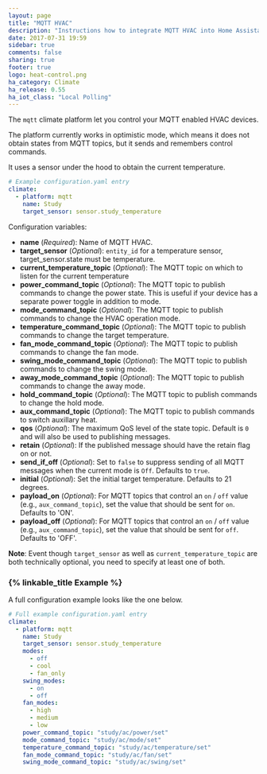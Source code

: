 ```yaml
---
layout: page
title: "MQTT HVAC"
description: "Instructions how to integrate MQTT HVAC into Home Assistant."
date: 2017-07-31 19:59
sidebar: true
comments: false
sharing: true
footer: true
logo: heat-control.png
ha_category: Climate
ha_release: 0.55
ha_iot_class: "Local Polling"
---
```


The `mqtt` climate platform let you control your MQTT enabled HVAC devices.

The platform currently works in optimistic mode, which means it does not obtain states from MQTT topics, but it sends and remembers control commands.

It uses a sensor under the hood to obtain the current temperature.

```yaml
# Example configuration.yaml entry
climate:
  - platform: mqtt
    name: Study
    target_sensor: sensor.study_temperature
```

Configuration variables:

- **name** (*Required*): Name of MQTT HVAC.
- **target_sensor** (*Optional*): `entity_id` for a temperature sensor, target_sensor.state must be temperature.
- **current_temperature_topic** (*Optional*): The MQTT topic on which to listen for the current temperature
- **power_command_topic** (*Optional*): The MQTT topic to publish commands to change the power state. This is useful if your device has a separate power toggle in addition to mode.
- **mode_command_topic** (*Optional*): The MQTT topic to publish commands to change the HVAC operation mode.
- **temperature_command_topic** (*Optional*): The MQTT topic to publish commands to change the target temperature.
- **fan_mode_command_topic** (*Optional*): The MQTT topic to publish commands to change the fan mode.
- **swing_mode_command_topic** (*Optional*): The MQTT topic to publish commands to change the swing mode.
- **away_mode_command_topic** (*Optional*): The MQTT topic to publish commands to change the away mode.
- **hold_command_topic** (*Optional*): The MQTT topic to publish commands to change the hold mode.
- **aux_command_topic** (*Optional*): The MQTT topic to publish commands to switch auxillary heat.
- **qos** (*Optional*): The maximum QoS level of the state topic. Default is `0` and will also be used to publishing messages.
- **retain** (*Optional*): If the published message should have the retain flag on or not.
- **send_if_off** (*Optional*): Set to `false` to suppress sending of all MQTT messages when the current mode is `Off`. Defaults to `true`.
- **initial** (*Optional*): Set the initial target temperature. Defaults to 21 degrees.
- **payload_on** (*Optional*): For MQTT topics that control an `on` / `off` value (e.g., `aux_command_topic`), set the value that should be sent for `on`. Defaults to 'ON'.
- **payload_off** (*Optional*): For MQTT topics that control an `on` / `off` value (e.g., `aux_command_topic`), set the value that should be sent for `off`. Defaults to 'OFF'.


**Note**: Event though `target_sensor` as well as `current_temperature_topic` are both technically optional, you need to specify at least one of both.

### {% linkable_title Example %}

A full configuration example looks like the one below.

```yaml
# Full example configuration.yaml entry
climate:
  - platform: mqtt
    name: Study
    target_sensor: sensor.study_temperature
    modes:
      - off
      - cool
      - fan_only
    swing_modes:
      - on
      - off
    fan_modes:
      - high
      - medium
      - low
    power_command_topic: "study/ac/power/set"
    mode_command_topic: "study/ac/mode/set"
    temperature_command_topic: "study/ac/temperature/set"
    fan_mode_command_topic: "study/ac/fan/set"
    swing_mode_command_topic: "study/ac/swing/set"
```
